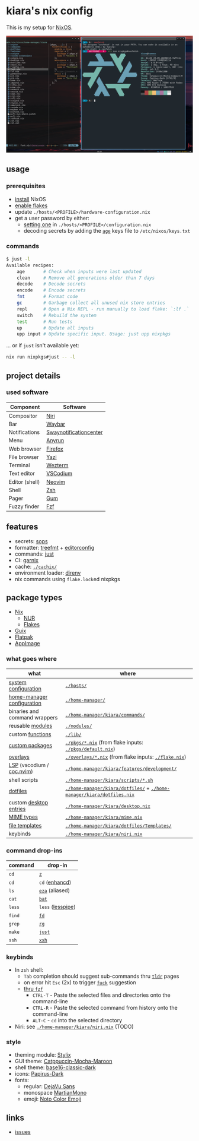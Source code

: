 # kiara's nix config

This is my setup for [NixOS](https://nixos.org/).

![screenshot showing niri with neofetch and yazi in wezterm](./screenshot.png)

## usage

### prerequisites

- [install](https://nixos.org/manual/nixos/stable/#sec-installation) NixOS
- [enable flakes](https://nixos.wiki/wiki/Flakes#NixOS)
- update `./hosts/<PROFILE>/hardware-configuration.nix`
- get a user password by either:
  - [setting one](https://nixos.org/manual/nixos/stable/options#opt-users.users._name_.initialPassword) in `./hosts/<PROFILE>/configuration.nix`
  - decoding secrets by adding the [`age`](https://github.com/FiloSottile/age) keys file to `/etc/nixos/keys.txt`

### commands

```sh
$ just -l
Available recipes:
    age       # Check when inputs were last updated
    clean     # Remove all generations older than 7 days
    decode    # Decode secrets
    encode    # Encode secrets
    fmt       # Format code
    gc        # Garbage collect all unused nix store entries
    repl      # Open a Nix REPL - run manually to load flake: `:lf .`
    switch    # Rebuild the system
    test      # Run tests
    up        # Update all inputs
    upp input # Update specific input. Usage: just upp nixpkgs
```

... or if `just` isn't available yet:

```sh
nix run nixpkgs#just -- -l
```

## project details

### used software

| Component      | Software     |
|----------------|--------------|
| Compositor     | [Niri](https://github.com/YaLTeR/niri/) |
| Bar            | [Waybar](https://github.com/Alexays/Waybar/) |
| Notifications  | [Swaynotificationcenter](https://github.com/ErikReider/SwayNotificationCenter/) |
| Menu           | [Anyrun](https://github.com/Kirottu/anyrun) |
| Web browser    | [Firefox](https://hg.mozilla.org/mozilla-central/) |
| File browser   | [Yazi](https://yazi-rs.github.io/) |
| Terminal       | [Wezterm](https://github.com/wez/wezterm) |
| Text editor    | [VSCodium](https://github.com/vscodium/vscodium) |
| Editor (shell) | [Neovim](https://neovim.io/) |
| Shell          | [Zsh](https://zsh.org/) |
| Pager          | [Gum](https://github.com/charmbracelet/gum#pager) |
| Fuzzy finder   | [Fzf](https://github.com/junegunn/fzf)

## features

- secrets: [sops](https://github.com/getsops/sops/)
- formatter: [treefmt](https://github.com/numtide/treefmt) + [editorconfig](https://editorconfig.org/)
- commands: [just](https://github.com/casey/just)
- CI: [garnix](https://garnix.io/)
- cache: [`./cachix/`](https://cachix.org/)
- environment loader: [direnv](https://direnv.net/)
- nix commands using `flake.lock`ed nixpkgs

## package types

- [Nix](https://search.nixos.org/)
  - [NUR](https://nur.nix-community.org/)
  - [Flakes](https://flakestry.dev/)
- [Guix](https://packages.guix.gnu.org/)
- [Flatpak](https://flathub.org/)
- [AppImage](https://appimagehub.com/)

### what goes where

| what | where |
|-|-|
| [system configuration](https://search.nixos.org/options) | [`./hosts/`](https://codeberg.org/kiara/cfg/src/branch/main/hosts/) |
| [home-manager configuration](https://nix-community.github.io/home-manager/options.xhtml) | [`./home-manager/`](https://codeberg.org/kiara/cfg/src/branch/main/home-manager/) |
| binaries and command wrappers | [`./home-manager/kiara/commands/`](https://codeberg.org/kiara/cfg/src/branch/main/home-manager/commands/) |
| reusable [modules](https://nixos.wiki/wiki/Module) | [`./modules/`](https://codeberg.org/kiara/cfg/src/branch/main/modules) |
| custom [functions](https://noogle.dev/) | [`./lib/`](https://codeberg.org/kiara/cfg/src/branch/main/lib) |
| [custom packages](https://blog.ielliott.io/nix-docs/mkDerivation.html) | [`./pkgs/*.nix`](https://codeberg.org/kiara/cfg/src/branch/main/pkgs) (from flake inputs: [`./pkgs/default.nix`](https://codeberg.org/kiara/cfg/src/branch/main/pkgs/default.nix)) |
| [overlays](https://nixos.wiki/wiki/Overlays) | [`./overlays/*.nix`](https://codeberg.org/kiara/cfg/src/branch/main/overlays) (from flake inputs: [`./flake.nix`](https://codeberg.org/kiara/cfg/src/branch/main/flake.nix)) |
| [LSP](https://langserver.org/) (vscodium / [coc.nvim](https://github.com/neoclide/coc.nvim)) | [`./home-manager/kiara/features/development/`](https://codeberg.org/kiara/cfg/src/branch/main/home-manager/kiara/features/development/) |
| shell scripts | [`./home-manager/kiara/scripts/*.sh`](https://codeberg.org/kiara/cfg/src/branch/main/home-manager/kiara/scripts/) |
| [dotfiles](https://www.freecodecamp.org/news/dotfiles-what-is-a-dot-file-and-how-to-create-it-in-mac-and-linux/) | [`./home-manager/kiara/dotfiles/`](https://codeberg.org/kiara/cfg/src/branch/main/home-manager/kiara/dotfiles/) + [`./home-manager/kiara/dotfiles.nix`](https://codeberg.org/kiara/cfg/src/branch/main/home-manager/kiara/dotfiles.nix) |
| custom [desktop entries](https://freedesktop.org/wiki/Specifications/desktop-entry-spec/) | [`./home-manager/kiara/desktop.nix`](https://codeberg.org/kiara/cfg/src/branch/main/home-manager/kiara/desktop.nix) |
| [MIME types](https://www.digipres.org/formats/mime-types/) | [`./home-manager/kiara/mime.nix`](https://codeberg.org/kiara/cfg/src/branch/main/home-manager/kiara/mime.nix) |
| [file templates](https://fedoramagazine.org/creating-using-nautilus-templates/) | [`./home-manager/kiara/dotfiles/Templates/`](https://codeberg.org/kiara/cfg/src/branch/main/home-manager/kiara/dotfiles/Templates/) |
| keybinds | [`./home-manager/kiara/niri.nix`](https://codeberg.org/kiara/cfg/src/branch/main/home-manager/kiara/niri.nix) |

### command drop-ins

| command | drop-in |
|-|-|
| `cd` | [`z`](https://github.com/ajeetdsouza/zoxide) |
| `cd` | `cd` ([enhancd](https://github.com/babarot/enhancd)) |
| `ls` | [`eza`](https://github.com/eza-community/eza) (aliased) |
| `cat` | [`bat`](https://github.com/sharkdp/bat) |
| `less` | `less` ([lesspipe](https://github.com/wofr06/lesspipe)) |
| `find` | [`fd`](https://github.com/sharkdp/fd) |
| `grep` | [`rg`](https://github.com/BurntSushi/ripgrep) |
| `make` | [`just`](https://github.com/casey/just) |
| `ssh` | [`xxh`](https://github.com/xxh/xxh) |

### keybinds

- In `zsh` shell:
  - `Tab` completion should suggest sub-commands thru [`tldr`](https://dbrgn.github.io/tealdeer/) pages
  - on error hit `Esc` (2x) to trigger [`fuck`](https://github.com/nvbn/thefuck/) suggestion
  - [thru `fzf`](https://github.com/junegunn/fzf#key-bindings-for-command-line)
    - `CTRL-T` - Paste the selected files and directories onto the command-line
    - `CTRL-R` - Paste the selected command from history onto the command-line
    - `ALT-C` - `cd` into the selected directory
- Niri: see [`./home-manager/kiara/niri.nix`](https://codeberg.org/kiara/cfg/src/branch/main/home-manager/kiara/niri.nix) (TODO)

### style

- theming module: [Stylix](https://danth.github.io/stylix/)
- GUI theme: [Catppuccin-Mocha-Maroon](https://catppuccin.com/)
- shell theme: [base16-classic-dark](https://base16.netlify.app/previews/base16-classic-dark)
- icons: [Papirus-Dark](https://github.com/PapirusDevelopmentTeam/papirus-icon-theme)
- fonts:
  - regular: [DejaVu Sans](https://dejavu-fonts.github.io/)
  - monospace [MartianMono](https://github.com/evilmartians/mono)
  - emoji: [Noto Color Emoji](https://github.com/googlefonts/noto-emoji)

## links

- [issues](https://codeberg.org/kiara/cfg/issues/)
